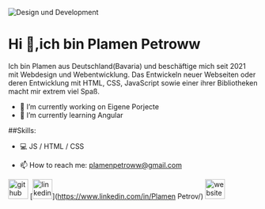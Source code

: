 ![Design und Development](https://www.analyticsinsight.net/wp-content/uploads/2020/11/Artificial-Intelligence-5.jpg)
# Hi 👋,ich bin Plamen Petroww

Ich bin Plamen aus Deutschland(Bavaria) und beschäftige mich seit 2021 mit Webdesign und Webentwicklung. Das Entwickeln neuer Webseiten oder deren Entwicklung mit HTML, CSS, JavaScript sowie einer ihrer Bibliotheken macht mir extrem viel Spaß.

- 🔭 I’m currently working on Eigene Porjecte 
- 🌱 I’m currently learning Angular 

##Skills:
* 💻 JS / HTML / CSS

- 📫 How to reach me: plamenpetroww@gmail.com 


[<img src='https://cdn.jsdelivr.net/npm/simple-icons@3.0.1/icons/github.svg' alt='github' height='40'>](https://github.com/plamenpetroww)  [<img src='https://cdn.jsdelivr.net/npm/simple-icons@3.0.1/icons/linkedin.svg' alt='linkedin' height='40'>](https://www.linkedin.com/in/Plamen Petrov/)  [<img src='https://cdn.jsdelivr.net/npm/simple-icons@3.0.1/icons/icloud.svg' alt='website' height='40'>](https://kontakt.petroww.com/)  

